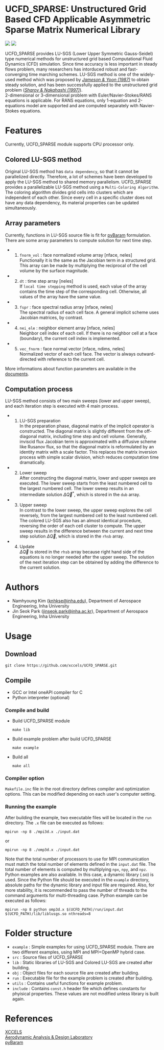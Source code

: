 # UCFD_SPARSE: Unstructured Grid Based CFD Applicable Asymmetric Sparse Matrix Numerical Library
[![](https://img.shields.io/badge/documentation-32CD32)](https://xccels.github.io/UCFD_SPARSE/)
![](https://img.shields.io/badge/license-MIT_License-yellow.svg)

UCFD_SPARSE provides LU-SGS (Lower Upper Symmetric Gauss-Seidel) type numerical methods for unstructured grid based Computational Fluid Dynamics (CFD) simulation. Since time accuracy is less important in steady flows problem, many researchers has intorduced robust and fast-converging time marching schemes. LU-SGS method is one of the widely-used method which was proposed by *[Jameson & Yoon (1987)](https://arc.aiaa.org/doi/abs/10.2514/3.9724)* to obtain steady solution, and has been successfully applied to the unstructured grid problem (*[Sharov & Nakahashi (1997)](https://arc.aiaa.org/doi/10.2514/6.1997-2102)*).  
2-dimensional or 3-dimensional problem with Euler/Navier-Stokes/RANS equations is applicable. For RANS equations, only 1-equation and 2-equations model are supported and are computed separately with Navier-Stokes equations.


# Features
Currently, UCFD_SPARSE module supports CPU processor only.

## Colored LU-SGS method
Original LU-SGS method has `data dependency`, so that it cannot be parallelized directly. Therefore, a lot of schemes have been developed to apply the LU-SGS method to shared memory parallelism. UCFD_SPARSE provides a parallelizable LU-SGS method using a `Multi-Coloring Algorithm`. The coloring algorithm divides grid cells into clusters which are independent of each other. Since every cell in a specific cluster does not have any data dependency, its material properties can be updated simultaneously.

## Array parameters
Currently, functions in LU-SGS source file is fit for [pyBaram](https://gitlab.com/aadl_inha/pyBaram) formulation. There are some array parameters to compute solution for next time step.  

- 1) `fnorm_vol` : face normalized volume array [nface, neles]  
    Functionally it is the same as the Jacobian term in a structured grid. This array can be made by multiplying the reciprocal of the cell volume by the surface magnitude.

- 2) `dt` : time step array [neles]  
    If `local time stepping` method is used, each value of the array contains the time step of the corresponding cell. Otherwise, all values of the array have the same value.

- 3) `fspr` : face spectral radius array [nface, neles]  
    The spectral radius of each cell face. A general implicit scheme uses Jacobian matrices, by contrast.

- 4) `nei_ele` : neighbor element array [nface, neles]  
    Neighbor cell index of each cell. If there is no neighbor cell at a face (boundary), the current cell index is implemented.

- 5) `vec_fnorm` : face normal vector [nface, ndims, neles]  
    Normalized vector of each cell face. The vector is always outward-directed with reference to the current cell.

More informations about function parameters are available in the [documents](https://xccels.github.io/UCFD_SPARSE/).



## Computation process
LU-SGS method consists of two main sweeps (lower and upper sweep), and each iteration step is executed with 4 main process.

- 1) LU-SGS preparation  
    In the preparation phase, diagonal matrix of the implicit operator is constructed. The diagonal matrix is slightly different from the off-diagonal matrix, including time step and cell volume. Generally, inviscid flux Jacobian term is approximated with a diffusive scheme like Rusanov flux, so that the diagonal matrix is reformulated by an identity matrix with a scale factor. This replaces the matrix inversion process with simple scalar division, which reduces computation time dramatically.

- 2) Lower sweep  
    After constructing the diagonal matrix, lower and upper sweeps are executed. The lower sweep starts from the least numbered cell to the largest numbered cell. The lower sweep results in an intermediate solution $\Delta \vec{Q}^*$, which is stored in the `dub` array.

- 3) Upper sweep  
    In contrast to the lower sweep, the upper sweep explores the cell reversely, from the largest numbered cell to the least numbered cell. The colored LU-SGS also has an almost identical procedure, reversing the order of each cell cluster to compute. The upper sweep results in the difference between the current and next time step solution $\Delta \vec{Q}$, which is stored in the `rhsb` array.

- 4) Update  
    $\Delta \vec{Q}$ is stored in the `rhsb` array because right hand side of the equations is no longer needed after the upper sweep. The solution of the next iteration step can be obtained by adding the difference to the current solution.


# Authors
- Namhyoung Kim (knhkse@inha.edu), Department of Aerospace Engineering, Inha University
- Jin Seok Park (jinseok.park@inha.ac.kr), Department of Aerospace Engineering, Inha University


# Usage

## Download
```
git clone https://github.com/xccels/UCFD_SPARSE.git
```

## Compile
- GCC or Intel oneAPI compiler for C
- Python interpreter (optional)

### Compile and build
- Build UCFD_SPARSE module
    ```
    make lib
    ```

- Build example problem after build UCFD_SPARSE
    ```
    make example
    ```

- Build all
    ```
    make all
    ```

### Compiler option
`Makefile.inc` file in the root directory defines compiler and optimization options. This can be modified depending on each user's computer setting.

### Running the example
After building the example, two executable files will be located in the `run` directory. The `.x` file can be executed as follows:

```
mpirun -np 8 ./mpi3d.x ./input.dat
```

or

```
mpirun -np 8 ./omp3d.x ./input.dat
```

Note that the total number of processors to use for MPI communication must match the total number of elements defined in the `input.dat` file. The total number of elements is computed by multiplying `npx`, `npy`, and `npz`.  
Python examples are also available. In this case, a dynamic library (.so) is used. Since the Python file should be executed in the `example` directory, absolute paths for the dynamic library and input file are required. Also, for more stability, it is recommended to pass the number of threads to the command arguments for multi-threading case. Python example can be executed as follows:

```
mpirun -np 8 python omp3d.x $(UCFD_PATH)/run/input.dat $(UCFD_PATH)/lib/liblusgs.so nthreads=8
```


# Folder structure
- `example` : Simple examples for using UCFD_SPARSE module. There are two different examples, using MPI and MPI+OpenMP hybrid case.
- `src` : Source files of UCFD_SPARSE
- `lib` : Static libraries of LU-SGS and Colored LU-SGS are created after building.
- `obj` : Object files for each source file are created after building.
- `run` : Executable file for the example problem is created after building.
- `utils` : Contains useful functions for example problem.
- `include` : Contains `const.h` header file which defines constants for phyisical properties. These values are not modified unless library is built again.


# References
[XCCELS](https://xccels.github.io/main/)  
[Aerodynamic Analysis & Design Laboratory](http://aadl.inha.ac.kr)  
[pyBaram](https://gitlab.com/aadl_inha/pyBaram)

